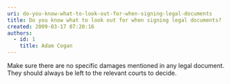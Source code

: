 ```yaml
---
uri: do-you-know-what-to-look-out-for-when-signing-legal-documents
title: Do you know what to look out for when signing legal documents?
created: 2009-03-17 07:20:16
authors:
  - id: 1
    title: Adam Cogan
---
```





<span class='intro'> Make sure there are no specific damages mentioned in any legal document. They should always be left to the relevant courts to decide.
 </span>




